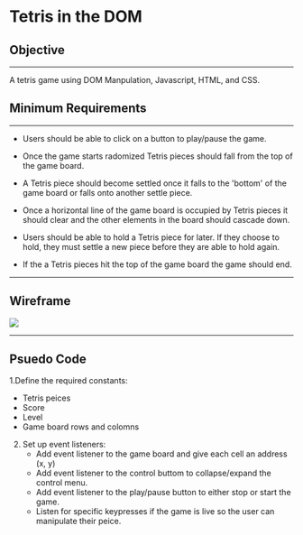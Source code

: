 # Tetris in the DOM

## Objective
---
A tetris game using DOM Manpulation, Javascript, HTML, and CSS.
## Minimum Requirements
---
* Users should be able to click on a button to play/pause the game.
  
* Once the game starts radomized Tetris pieces should fall from the top of the game board. 
  
* A Tetris piece should become settled once it falls to the 'bottom' of the game board or falls onto another settle piece.

* Once a horizontal line of the game board is occupied by Tetris pieces it should clear and the other elements in the board should cascade down.

* Users should be able to hold a Tetris piece for later. If they choose to hold, they must settle a new piece before they are able to hold again.

* If the a Tetris pieces hit the top of the game board the game should end.
---
## Wireframe
<img src = https://i.imgur.com/3F1t9Oe.png/>

---
## Psuedo Code
1.Define the required constants:
   * Tetris peices 
   * Score 
   * Level
   * Game board rows and colomns 

2. Set up event listeners:
   * Add event listener to the game board and give each cell an address (x, y) 
   * Add event listener to the control buttom to collapse/expand the control menu.
   * Add event listener to the play/pause button to either stop or start the game.
   * Listen for specific keypresses if the game is live so the user can manipulate their peice.  

